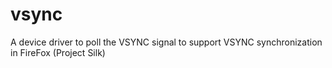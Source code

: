 # vsync
A device driver to poll the VSYNC signal to support VSYNC synchronization in FireFox (Project Silk)
